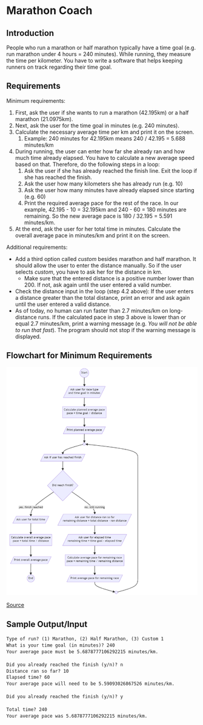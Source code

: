 # Marathon Coach

## Introduction

People who run a marathon or half marathon typically have a time goal (e.g. run marathon under 4 hours = 240 minutes). While running, they measure the time per kilometer. You have to write a software that helps keeping runners on track regarding their time goal.

## Requirements

Minimum requirements:

1. First, ask the user if she wants to run a marathon (42.195km) or a half marathon (21.0975km).
2. Next, ask the user for the time goal in minutes (e.g. 240 minutes).
3. Calculate the necessary average time per km and print it on the screen.
   1. Example: 240 minutes for 42.195km means 240 / 42.195 = 5.688 minutes/km
4. During running, the user can enter how far she already ran and how much time already elapsed. You have to calculate a new average speed based on that. Therefore, do the following steps in a loop:
   1. Ask the user if she has already reached the finish line. Exit the loop if she has reached the finish.
   2. Ask the user how many kilometers she has already run (e.g. 10)
   3. Ask the user how many minutes have already elapsed since starting (e.g. 60)
   4. Print the required average pace for the rest of the race. In our example, 42.195 - 10 = 32.195km and 240 - 60 = 180 minutes are remaining. So the new average pace is 180 / 32.195 = 5.591 minutes/km.
5. At the end, ask the user for her total time in minutes. Calculate the overall average pace in minutes/km and print it on the screen.

Additional requirements:

* Add a third option called *custom* besides marathon and half marathon. It should allow the user to enter the distance manually. So if the user selects *custom*, you have to ask her for the distance in km.
  * Make sure that the entered distance is a positive number lower than 200. If not, ask again until the user entered a valid number.
* Check the distance input in the loop (step 4.2 above): If the user enters a distance greater than the total distance, print an error and ask again until the user entered a valid distance.
* As of today, no human can run faster than 2.7 minutes/km on long-distance runs. If the calculated pace in step 3 above is lower than or equal 2.7 minutes/km, print a warning message (e.g. *You will not be able to run that fast*). The program should not stop if the warning message is displayed.

## Flowchart for Minimum Requirements

![Flowchart](./flowchart.png)

[Source](https://mermaid.live/edit#pako:eNqFlE2PmzAQhv_KyCdWIh84CSRIbRU1bS-Vuurm1KUHC0xildjINqumUf57jYm9wKYqB7DH43fsZ2a4oFwUFKXoIEl9hP0u42CeJ02kDgL7eXjo2WAyeQ87pjThOX2ebdUvaBSVUAoJkuQU9LmmWcYJL0CzE4WDIBUwDifGG03V7Gcn5iSs3kdS5dsXKsmBPhqN53beVERTqCvCOS2AdKtQm2Wj3n7gXS_ADIqb4E1_JGnDPErGtQ0ws8O76u6A3tlu_d7wIABHwsys1dz-M-NMHTsQrOxYHIkCSUl-NNKlXXeifoPd3g0vO1Z07jfnD9fO2XvCmarwtuiFW4G90KTaGwijROjWbum4wN7T87aW7cthBFy0KKrqX8C98H3ifdFX5C7Kjfq9EAPqfYFPvAgC83LoX6FwEYLSzAjJhnPGD4PSxCMk7rCmSDkoASWR5lqSngize_26u6Q3TOwWNx3XL-4SYYh8MXU4jkorUivadcIgnEXYL-DJwNenzeneaxPcS1ufZdeLPpQcZHB0hBm8RXC_g_CwhbDL5n8iv2kn7NL6rfwqRN3rKm9zHZdxFKITlUavMH-oS-uWIX2kBiZKzbCgJWkqnaGMX40rabR4OvMcpVo2NERNXRg2O0bMv-2E0pJUylhrwn8IMZij9IJ-o3SxmM7XeBUtFzjG8yTaxCE6o3SC42Qar9fLeBltNmucLK4h-mMlommSRKs4wvFys4mSeL66_gUONMHn)

## Sample Output/Input

```txt
Type of run? (1) Marathon, (2) Half Marathon, (3) Custom 1
What is your time goal (in minutes)? 240
Your average pace must be 5.6878777106292215 minutes/km.

Did you already reached the finish (y/n)? n
Distance ran so far? 10
Elapsed time? 60
Your average pace will need to be 5.59093026867526 minutes/km.

Did you already reached the finish (y/n)? y

Total time? 240
Your average pace was 5.6878777106292215 minutes/km.
```
